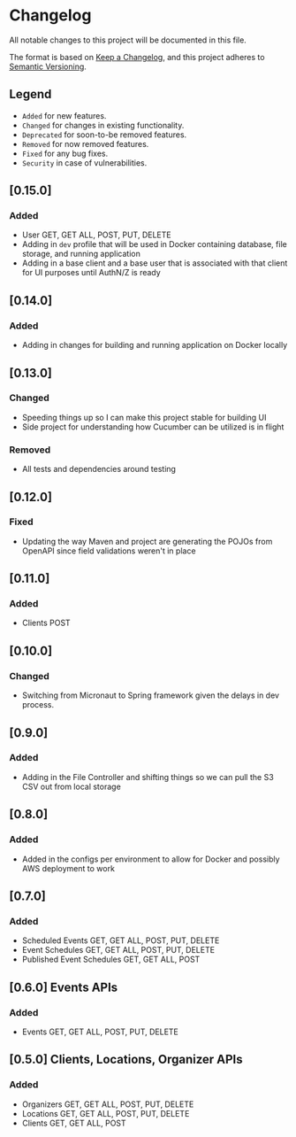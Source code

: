 # Changelog

All notable changes to this project will be documented in this file.

The format is based on [Keep a Changelog](https://keepachangelog.com/en/1.1.0/),
and this project adheres to [Semantic Versioning](https://semver.org/spec/v2.0.0.html).

## Legend

* `Added` for new features.
* `Changed` for changes in existing functionality.
* `Deprecated` for soon-to-be removed features.
* `Removed` for now removed features.
* `Fixed` for any bug fixes.
* `Security` in case of vulnerabilities.

## [0.15.0]

### Added

- User GET, GET ALL, POST, PUT, DELETE
- Adding in `dev` profile that will be used in Docker containing database, file storage, and running application
- Adding in a base client and a base user that is associated with that client for UI purposes until AuthN/Z is ready

## [0.14.0]

### Added

- Adding in changes for building and running application on Docker locally

## [0.13.0]

### Changed

- Speeding things up so I can make this project stable for building UI
- Side project for understanding how Cucumber can be utilized is in flight

### Removed

- All tests and dependencies around testing

## [0.12.0]

### Fixed

- Updating the way Maven and project are generating the POJOs from OpenAPI since field validations weren't in place

## [0.11.0]

### Added

- Clients POST

## [0.10.0]

### Changed

- Switching from Micronaut to Spring framework given the delays in dev process.

## [0.9.0]

### Added

- Adding in the File Controller and shifting things so we can pull the S3 CSV out from local storage

## [0.8.0]

### Added

- Added in the configs per environment to allow for Docker and possibly AWS deployment to work

## [0.7.0]

### Added

- Scheduled Events GET, GET ALL, POST, PUT, DELETE
- Event Schedules GET, GET ALL, POST, PUT, DELETE
- Published Event Schedules GET, GET ALL, POST

## [0.6.0] Events APIs

### Added

- Events GET, GET ALL, POST, PUT, DELETE

## [0.5.0] Clients, Locations, Organizer APIs

### Added

- Organizers GET, GET ALL, POST, PUT, DELETE
- Locations GET, GET ALL, POST, PUT, DELETE
- Clients GET, GET ALL, POST